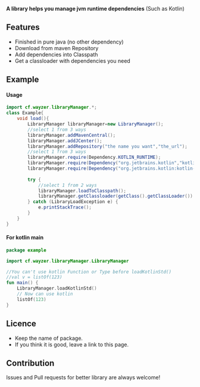**A library helps you manage jvm runtime dependencies** (Such as Kotlin)
## Features
* Finished in pure java (no other dependency)
* Download from maven Repository
* Add dependencies into Classpath
* Get a classloader with dependencies you need
## Example
#### Usage
```java
import cf.wayzer.libraryManager.*;
class Example{
    void load(){
        LibraryManager libraryManager=new LibraryManager();
        //select 1 from 3 ways
        libraryManager.addMavenCentral();
        libraryManager.addJCenter();
        libraryManager.addRepository("the name you want","the_url");
        //select 1 from 3 ways
        libraryManager.require(Dependency.KOTLIN_RUNTIME);
        libraryManager.require(Dependency("org.jetbrains.kotlin","kotlin-stdlib","1.3.41"));
        libraryManager.require(Dependency("org.jetbrains.kotlin:kotlin-stdlib:1.3.41","the name you add before"));
        
        try {
            //select 1 from 2 ways
            libraryManager.loadToClasspath();
            libraryManager.getClassloader(getClass().getClassLoader()).loadClass("kotlin.Lazy");
        } catch (LibraryLoadException e) {
            e.printStackTrace();
        }
    }
}
```
#### For kotlin main
```kotlin
package example

import cf.wayzer.libraryManager.LibraryManager

//You can't use kotlin Function or Type before loadKotlinStd()
//val v = listOf(123)
fun main() {
    LibraryManager.loadKotlinStd()
    // Now can use kotlin
    listOf(123)
}
```
## Licence
* Keep the name of package.
* If you think it is good, leave a link to this page.
## Contribution
Issues and Pull requests for better library are always welcome!